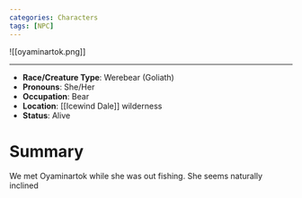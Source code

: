 ```yaml
---
categories: Characters
tags: [NPC]
---
```


![[oyaminartok.png]]

---

- **Race/Creature Type**: Werebear (Goliath)
- **Pronouns**:  She/Her
- **Occupation**: Bear
- **Location**: [[Icewind Dale]] wilderness
- **Status**: Alive

# Summary
We met Oyaminartok while she was out fishing. She seems naturally inclined